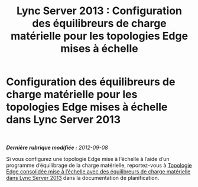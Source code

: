﻿---
title: 'Lync Server 2013 : Configuration des équilibreurs de charge matérielle pour les topologies Edge mises à échelle'
TOCTitle: Configuration des équilibreurs de charge matérielle pour les topologies Edge mises à échelle
ms:assetid: 77b4dd64-5eff-4b67-a441-2adaa22a0fd9
ms:mtpsurl: https://technet.microsoft.com/fr-fr/library/Gg398586(v=OCS.15)
ms:contentKeyID: 49297774
ms.date: 05/20/2016
mtps_version: v=OCS.15
ms.translationtype: HT
---

# Configuration des équilibreurs de charge matérielle pour les topologies Edge mises à échelle dans Lync Server 2013

 

_**Dernière rubrique modifiée :** 2012-09-08_

Si vous configurez une topologie Edge mise à l’échelle à l’aide d’un programme d’équilibrage de la charge matérielle, reportez-vous à [Topologie Edge consolidée mise à l’échelle avec des équilibreurs de charge matérielle dans Lync Server 2013](lync-server-2013-scaled-consolidated-edge-with-hardware-load-balancers.md) dans la documentation de planification.

